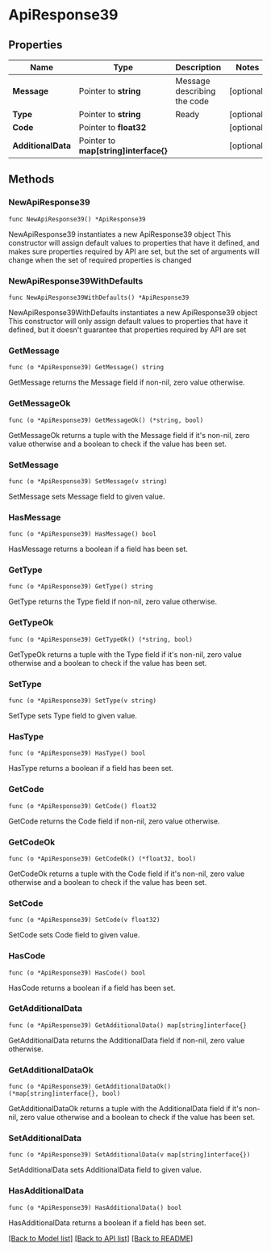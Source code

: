 # ApiResponse39

## Properties

Name | Type | Description | Notes
------------ | ------------- | ------------- | -------------
**Message** | Pointer to **string** | Message describing the code | [optional] 
**Type** | Pointer to **string** | Ready | [optional] 
**Code** | Pointer to **float32** |  | [optional] 
**AdditionalData** | Pointer to **map[string]interface{}** |  | [optional] 

## Methods

### NewApiResponse39

`func NewApiResponse39() *ApiResponse39`

NewApiResponse39 instantiates a new ApiResponse39 object
This constructor will assign default values to properties that have it defined,
and makes sure properties required by API are set, but the set of arguments
will change when the set of required properties is changed

### NewApiResponse39WithDefaults

`func NewApiResponse39WithDefaults() *ApiResponse39`

NewApiResponse39WithDefaults instantiates a new ApiResponse39 object
This constructor will only assign default values to properties that have it defined,
but it doesn't guarantee that properties required by API are set

### GetMessage

`func (o *ApiResponse39) GetMessage() string`

GetMessage returns the Message field if non-nil, zero value otherwise.

### GetMessageOk

`func (o *ApiResponse39) GetMessageOk() (*string, bool)`

GetMessageOk returns a tuple with the Message field if it's non-nil, zero value otherwise
and a boolean to check if the value has been set.

### SetMessage

`func (o *ApiResponse39) SetMessage(v string)`

SetMessage sets Message field to given value.

### HasMessage

`func (o *ApiResponse39) HasMessage() bool`

HasMessage returns a boolean if a field has been set.

### GetType

`func (o *ApiResponse39) GetType() string`

GetType returns the Type field if non-nil, zero value otherwise.

### GetTypeOk

`func (o *ApiResponse39) GetTypeOk() (*string, bool)`

GetTypeOk returns a tuple with the Type field if it's non-nil, zero value otherwise
and a boolean to check if the value has been set.

### SetType

`func (o *ApiResponse39) SetType(v string)`

SetType sets Type field to given value.

### HasType

`func (o *ApiResponse39) HasType() bool`

HasType returns a boolean if a field has been set.

### GetCode

`func (o *ApiResponse39) GetCode() float32`

GetCode returns the Code field if non-nil, zero value otherwise.

### GetCodeOk

`func (o *ApiResponse39) GetCodeOk() (*float32, bool)`

GetCodeOk returns a tuple with the Code field if it's non-nil, zero value otherwise
and a boolean to check if the value has been set.

### SetCode

`func (o *ApiResponse39) SetCode(v float32)`

SetCode sets Code field to given value.

### HasCode

`func (o *ApiResponse39) HasCode() bool`

HasCode returns a boolean if a field has been set.

### GetAdditionalData

`func (o *ApiResponse39) GetAdditionalData() map[string]interface{}`

GetAdditionalData returns the AdditionalData field if non-nil, zero value otherwise.

### GetAdditionalDataOk

`func (o *ApiResponse39) GetAdditionalDataOk() (*map[string]interface{}, bool)`

GetAdditionalDataOk returns a tuple with the AdditionalData field if it's non-nil, zero value otherwise
and a boolean to check if the value has been set.

### SetAdditionalData

`func (o *ApiResponse39) SetAdditionalData(v map[string]interface{})`

SetAdditionalData sets AdditionalData field to given value.

### HasAdditionalData

`func (o *ApiResponse39) HasAdditionalData() bool`

HasAdditionalData returns a boolean if a field has been set.


[[Back to Model list]](../README.md#documentation-for-models) [[Back to API list]](../README.md#documentation-for-api-endpoints) [[Back to README]](../README.md)


